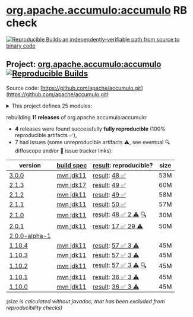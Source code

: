 [org.apache.accumulo:accumulo](https://central.sonatype.com/artifact/org.apache.accumulo/accumulo/versions) RB check
=======

[![Reproducible Builds](https://reproducible-builds.org/images/logos/rb.svg) an independently-verifiable path from source to binary code](https://reproducible-builds.org/)

## Project: [org.apache.accumulo:accumulo](https://central.sonatype.com/artifact/org.apache.accumulo/accumulo/versions) [![Reproducible Builds](https://img.shields.io/endpoint?url=https://raw.githubusercontent.com/jvm-repo-rebuild/reproducible-central/master/content/org/apache/accumulo/badge.json)](https://github.com/jvm-repo-rebuild/reproducible-central/blob/master/content/org/apache/accumulo/README.md)

Source code: [https://github.com/apache/accumulo.git](https://github.com/apache/accumulo.git)

<details><summary>This project defines 25 modules:</summary>

* [org.apache.accumulo:accumulo](https://central.sonatype.com/artifact/org.apache.accumulo/accumulo/overview)
* [org.apache.accumulo:accumulo-compaction-coordinator](https://central.sonatype.com/artifact/org.apache.accumulo/accumulo-compaction-coordinator/overview)
* [org.apache.accumulo:accumulo-compactor](https://central.sonatype.com/artifact/org.apache.accumulo/accumulo-compactor/overview)
* [org.apache.accumulo:accumulo-core](https://central.sonatype.com/artifact/org.apache.accumulo/accumulo-core/overview)
* [org.apache.accumulo:accumulo-docs](https://central.sonatype.com/artifact/org.apache.accumulo/accumulo-docs/overview)
* [org.apache.accumulo:accumulo-examples-simple](https://central.sonatype.com/artifact/org.apache.accumulo/accumulo-examples-simple/overview)
* [org.apache.accumulo:accumulo-fate](https://central.sonatype.com/artifact/org.apache.accumulo/accumulo-fate/overview)
* [org.apache.accumulo:accumulo-gc](https://central.sonatype.com/artifact/org.apache.accumulo/accumulo-gc/overview)
* [org.apache.accumulo:accumulo-hadoop-mapreduce](https://central.sonatype.com/artifact/org.apache.accumulo/accumulo-hadoop-mapreduce/overview)
* [org.apache.accumulo:accumulo-iterator-test-harness](https://central.sonatype.com/artifact/org.apache.accumulo/accumulo-iterator-test-harness/overview)
* [org.apache.accumulo:accumulo-manager](https://central.sonatype.com/artifact/org.apache.accumulo/accumulo-manager/overview)
* [org.apache.accumulo:accumulo-master](https://central.sonatype.com/artifact/org.apache.accumulo/accumulo-master/overview)
* [org.apache.accumulo:accumulo-maven-plugin](https://central.sonatype.com/artifact/org.apache.accumulo/accumulo-maven-plugin/overview)
* [org.apache.accumulo:accumulo-minicluster](https://central.sonatype.com/artifact/org.apache.accumulo/accumulo-minicluster/overview)
* [org.apache.accumulo:accumulo-monitor](https://central.sonatype.com/artifact/org.apache.accumulo/accumulo-monitor/overview)
* [org.apache.accumulo:accumulo-native](https://central.sonatype.com/artifact/org.apache.accumulo/accumulo-native/overview)
* [org.apache.accumulo:accumulo-project](https://central.sonatype.com/artifact/org.apache.accumulo/accumulo-project/overview)
* [org.apache.accumulo:accumulo-proxy](https://central.sonatype.com/artifact/org.apache.accumulo/accumulo-proxy/overview)
* [org.apache.accumulo:accumulo-server-base](https://central.sonatype.com/artifact/org.apache.accumulo/accumulo-server-base/overview)
* [org.apache.accumulo:accumulo-shell](https://central.sonatype.com/artifact/org.apache.accumulo/accumulo-shell/overview)
* [org.apache.accumulo:accumulo-start](https://central.sonatype.com/artifact/org.apache.accumulo/accumulo-start/overview)
* [org.apache.accumulo:accumulo-test](https://central.sonatype.com/artifact/org.apache.accumulo/accumulo-test/overview)
* [org.apache.accumulo:accumulo-trace](https://central.sonatype.com/artifact/org.apache.accumulo/accumulo-trace/overview)
* [org.apache.accumulo:accumulo-tracer](https://central.sonatype.com/artifact/org.apache.accumulo/accumulo-tracer/overview)
* [org.apache.accumulo:accumulo-tserver](https://central.sonatype.com/artifact/org.apache.accumulo/accumulo-tserver/overview)
</details>

rebuilding **11 releases** of org.apache.accumulo:accumulo:
- **4** releases were found successfully **fully reproducible** (100% reproducible artifacts :white_check_mark:),
- 7 had issues (some unreproducible artifacts :warning:, see eventual :mag: diffoscope and/or :memo: issue tracker links):

| version | [build spec](/BUILDSPEC.md) | [result](https://reproducible-builds.org/docs/jvm/): reproducible? | size |
| -- | --------- | ------ | -- |
| [3.0.0](https://central.sonatype.com/artifact/org.apache.accumulo/accumulo/3.0.0/pom) | [mvn jdk11](accumulo-3.0.0.buildspec) | [result](accumulo-project-3.0.0.buildinfo): [48 :white_check_mark: ](accumulo-project-3.0.0.buildcompare) | 53M |
| [2.1.3](https://central.sonatype.com/artifact/org.apache.accumulo/accumulo/2.1.3/pom) | [mvn jdk17](accumulo-2.1.3.buildspec) | [result](accumulo-project-2.1.3.buildinfo): [49 :white_check_mark: ](accumulo-project-2.1.3.buildcompare) | 60M |
| [2.1.2](https://central.sonatype.com/artifact/org.apache.accumulo/accumulo/2.1.2/pom) | [mvn jdk11](accumulo-2.1.2.buildspec) | [result](accumulo-project-2.1.2.buildinfo): [49 :white_check_mark: ](accumulo-project-2.1.2.buildcompare) | 58M |
| [2.1.1](https://central.sonatype.com/artifact/org.apache.accumulo/accumulo/2.1.1/pom) | [mvn jdk11](accumulo-2.1.1.buildspec) | [result](accumulo-project-2.1.1.buildinfo): [50 :white_check_mark: ](accumulo-project-2.1.1.buildcompare) | 57M |
| [2.1.0](https://central.sonatype.com/artifact/org.apache.accumulo/accumulo/2.1.0/pom) | [mvn jdk11](accumulo-2.1.0.buildspec) | [result](accumulo-project-2.1.0.buildinfo): [48 :white_check_mark:  2 :warning:](accumulo-project-2.1.0.buildcompare) [:mag:](accumulo-project-2.1.0.diffoscope) | 30M |
| [2.0.1](https://central.sonatype.com/artifact/org.apache.accumulo/accumulo/2.0.1/pom) | [mvn jdk11](accumulo-2.0.1.buildspec) | [result](accumulo-project-2.0.1.buildinfo): [17 :white_check_mark:  29 :warning:](accumulo-project-2.0.1.buildcompare) | 50M |
| [2.0.0-alpha-1](https://central.sonatype.com/artifact/org.apache.accumulo/accumulo/2.0.0-alpha-1/pom) | | | |
| [1.10.4](https://central.sonatype.com/artifact/org.apache.accumulo/accumulo/1.10.4/pom) | [mvn jdk11](accumulo-1.10.4.buildspec) | [result](accumulo-maven-plugin-1.10.4.buildinfo): [57 :white_check_mark:  3 :warning:](accumulo-maven-plugin-1.10.4.buildcompare) | 45M |
| [1.10.3](https://central.sonatype.com/artifact/org.apache.accumulo/accumulo/1.10.3/pom) | [mvn jdk11](accumulo-1.10.3.buildspec) | [result](accumulo-maven-plugin-1.10.3.buildinfo): [57 :white_check_mark:  3 :warning:](accumulo-maven-plugin-1.10.3.buildcompare) | 45M |
| [1.10.2](https://central.sonatype.com/artifact/org.apache.accumulo/accumulo/1.10.2/pom) | [mvn jdk11](accumulo-1.10.2.buildspec) | [result](accumulo-project-1.10.2.buildinfo): [57 :white_check_mark:  3 :warning:](accumulo-project-1.10.2.buildcompare) [:mag:](accumulo-project-1.10.2.diffoscope) | 45M |
| [1.10.1](https://central.sonatype.com/artifact/org.apache.accumulo/accumulo/1.10.1/pom) | [mvn jdk11](accumulo-1.10.1.buildspec) | [result](accumulo-maven-plugin-1.10.1.buildinfo): [36 :white_check_mark:  3 :warning:](accumulo-maven-plugin-1.10.1.buildcompare) | 45M |
| [1.10.0](https://central.sonatype.com/artifact/org.apache.accumulo/accumulo/1.10.0/pom) | [mvn jdk11](accumulo-1.10.0.buildspec) | [result](accumulo-maven-plugin-1.10.0.buildinfo): [36 :white_check_mark:  3 :warning:](accumulo-maven-plugin-1.10.0.buildcompare) | 45M |

<i>(size is calculated without javadoc, that has been excluded from reproducibility checks)</i>
